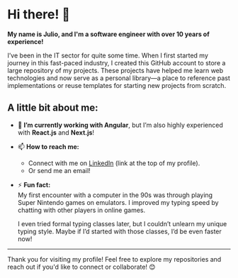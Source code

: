 # Hi there! 👋

**My name is Julio, and I'm a software engineer with over 10 years of experience!**  

I’ve been in the IT sector for quite some time. When I first started my journey in this fast-paced industry, I created this GitHub account to store a large repository of my projects. These projects have helped me learn web technologies and now serve as a personal library—a place to reference past implementations or reuse templates for starting new projects from scratch.  

## A little bit about me:

- 🔭 **I’m currently working with Angular**, but I’m also highly experienced with **React.js** and **Next.js**!  
- 📫 **How to reach me:**  
  - Connect with me on [LinkedIn](https://www.linkedin.com/in/julioavalos2/) (link at the top of my profile).  
  - Or send me an email!  
- ⚡ **Fun fact:**  
  My first encounter with a computer in the 90s was through playing Super Nintendo games on emulators. I improved my typing speed by chatting with other players in online games.
  
  I even tried formal typing classes later, but I couldn’t unlearn my unique typing style. Maybe if I’d started with those classes, I’d be even faster now!  

---

Thank you for visiting my profile! Feel free to explore my repositories and reach out if you'd like to connect or collaborate! 😊
